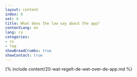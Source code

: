 ```yaml
---
layout: content
index: 6
set: 4
title: What does the law say about the app?
contentLang: en
lang: ro
categories:
- ro
- faq
showBreadCrumbs: true
showContact: true
---
```

{% include content/20-wat-regelt-de-wet-over-de-app.md %}
